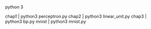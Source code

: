 python 3

chap1  |  python3 perceptron.py 
chap2  |  python3 linear_unit.py 
chap3  |  python3 bp.py
mnist   |  python3 mnist.py

